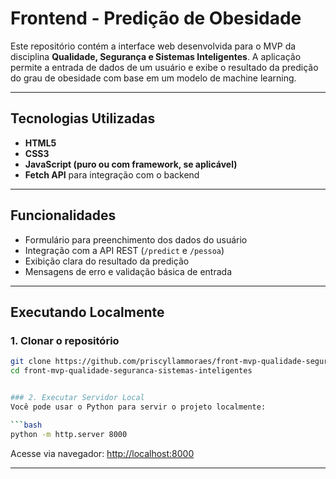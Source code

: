 # Frontend - Predição de Obesidade

Este repositório contém a interface web desenvolvida para o MVP da disciplina **Qualidade, Segurança e Sistemas Inteligentes**. A aplicação permite a entrada de dados de um usuário e exibe o resultado da predição do grau de obesidade com base em um modelo de machine learning.

---

## Tecnologias Utilizadas

- **HTML5**
- **CSS3**
- **JavaScript (puro ou com framework, se aplicável)**
- **Fetch API** para integração com o backend

---

## Funcionalidades

- Formulário para preenchimento dos dados do usuário
- Integração com a API REST (`/predict` e `/pessoa`)
- Exibição clara do resultado da predição
- Mensagens de erro e validação básica de entrada

---

## Executando Localmente

### 1. Clonar o repositório

```bash
git clone https://github.com/priscyllammoraes/front-mvp-qualidade-seguranca-sistemas-inteligentes
cd front-mvp-qualidade-seguranca-sistemas-inteligentes


### 2. Executar Servidor Local
Você pode usar o Python para servir o projeto localmente:

```bash
python -m http.server 8000
```

Acesse via navegador: [http://localhost:8000](http://localhost:8000/)

---
